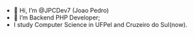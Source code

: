 - 👋 Hi, I’m @JPCDev7 (Joao Pedro)
- 🌱 I’m Backend PHP Developer;
- I study Computer Science in UFPel and Cruzeiro do Sul(now).
<!---
JPCDev7/JPCDev7 is a ✨ special ✨ repository because its `README.md` (this file) appears on your GitHub profile.
You can click the Preview link to take a look at your changes.
--->
